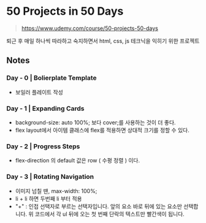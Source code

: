 # 50 Projects in 50 Days
> https://www.udemy.com/course/50-projects-50-days

퇴근 후 매일 하나씩 따라하고 숙지하면서 html, css, js 테크닉을 익히기 위한 프로젝트

## Notes
### Day - 0 | Bolierplate Template 
- 보일러 플레이트 작성

### Day - 1 | Expanding Cards 
- background-size: auto 100%; 보다 cover;를 사용하는 것이 더 좋다.
- flex layout에서 아이템 클래스에 flex를 적용하면 상대적 크기를 정할 수 있다.

### Day - 2 | Progress Steps 
- flex-direction 의 default 값은 row ( 수평 정렬 ) 이다.

### Day - 3 | Rotating Navigation 
- 이미지 넘칠 땐, max-width: 100%;
- li + li 하면 두번째 li 부터 적용
- "+" : 인접 선택자로 부르는 선택자입니다. 앞의 요소 바로 뒤에 있는 요소만 선택합니다. 위 코드에서 각 ul 뒤에 오는 첫 번째 단락의 텍스트만 빨간색이 됩니다.